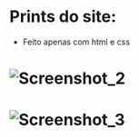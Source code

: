 # Prints do site:
- Feito apenas com html e css

# ![Screenshot_2](https://user-images.githubusercontent.com/63013756/82774448-43fa3c80-9e1b-11ea-86ba-8347d0dbccb4.png)
# ![Screenshot_3](https://user-images.githubusercontent.com/63013756/82774591-a05d5c00-9e1b-11ea-8d6b-32763c61bf7b.png)

